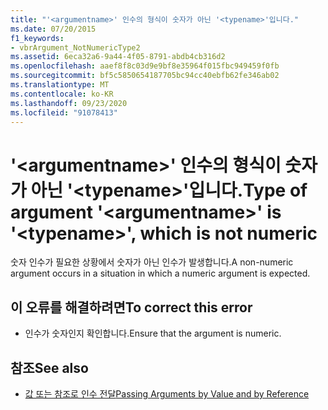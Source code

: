 ```yaml
---
title: "'<argumentname>' 인수의 형식이 숫자가 아닌 '<typename>'입니다."
ms.date: 07/20/2015
f1_keywords:
- vbrArgument_NotNumericType2
ms.assetid: 6eca32a6-9a44-4f05-8791-abdb4cb316d2
ms.openlocfilehash: aaef8f8c03d9e9bf8e35964f015fbc949459f0fb
ms.sourcegitcommit: bf5c5850654187705bc94cc40ebfb62fe346ab02
ms.translationtype: MT
ms.contentlocale: ko-KR
ms.lasthandoff: 09/23/2020
ms.locfileid: "91078413"
---
```

# <a name="type-of-argument-argumentname-is-typename-which-is-not-numeric"></a><span data-ttu-id="c1a97-102">'\<argumentname>' 인수의 형식이 숫자가 아닌 '\<typename>'입니다.</span><span class="sxs-lookup"><span data-stu-id="c1a97-102">Type of argument '\<argumentname>' is '\<typename>', which is not numeric</span></span>

<span data-ttu-id="c1a97-103">숫자 인수가 필요한 상황에서 숫자가 아닌 인수가 발생합니다.</span><span class="sxs-lookup"><span data-stu-id="c1a97-103">A non-numeric argument occurs in a situation in which a numeric argument is expected.</span></span>  
  
## <a name="to-correct-this-error"></a><span data-ttu-id="c1a97-104">이 오류를 해결하려면</span><span class="sxs-lookup"><span data-stu-id="c1a97-104">To correct this error</span></span>  
  
- <span data-ttu-id="c1a97-105">인수가 숫자인지 확인합니다.</span><span class="sxs-lookup"><span data-stu-id="c1a97-105">Ensure that the argument is numeric.</span></span>  
  
## <a name="see-also"></a><span data-ttu-id="c1a97-106">참조</span><span class="sxs-lookup"><span data-stu-id="c1a97-106">See also</span></span>

- [<span data-ttu-id="c1a97-107">값 또는 참조로 인수 전달</span><span class="sxs-lookup"><span data-stu-id="c1a97-107">Passing Arguments by Value and by Reference</span></span>](../programming-guide/language-features/procedures/passing-arguments-by-value-and-by-reference.md)
